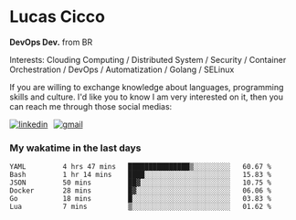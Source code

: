 # Lucas Cicco

**DevOps Dev.** from BR

Interests: Clouding Computing / Distributed System / Security / Container Orchestration / DevOps / Automatization / Golang / SELinux

If you are willing to exchange knowledge about languages, programming skills and culture. I'd like you to know I am very interested on it, then you can reach me through those social medias:

<div style="display: flex; align-items: center; gap: 10px;">
  <a href="https://www.linkedin.com/in/lucas-vitor-de-cicco" target="_blank">
    <img
      src="https://img.shields.io/badge/-LinkedIn-%230077B5?style=for-the-badge&logo=linkedin&logoColor=white"
      alt="linkedin"
      target="_blank" 
    />
  </a>
  <a href="mailto:lucasvitorx1@gmail.com">
      <img
        src="https://img.shields.io/badge/-Gmail-%23333?style=for-the-badge&logo=gmail&logoColor=white"
        alt="gmail"
        target="_blank"
      />
  </a>
</div>

### My wakatime in the last days

<!--START_SECTION:waka-->

```text
YAML         4 hrs 47 mins   ███████████████▒░░░░░░░░░   60.67 %
Bash         1 hr 14 mins    ████░░░░░░░░░░░░░░░░░░░░░   15.83 %
JSON         50 mins         ██▓░░░░░░░░░░░░░░░░░░░░░░   10.75 %
Docker       28 mins         █▓░░░░░░░░░░░░░░░░░░░░░░░   06.06 %
Go           18 mins         █░░░░░░░░░░░░░░░░░░░░░░░░   03.83 %
Lua          7 mins          ▒░░░░░░░░░░░░░░░░░░░░░░░░   01.62 %
```

<!--END_SECTION:waka-->
